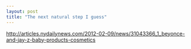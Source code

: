 ```yaml
---
layout: post
title: "The next natural step I guess"
---
```


http://articles.nydailynews.com/2012-02-09/news/31043366_1_beyonce-and-jay-z-baby-products-cosmetics